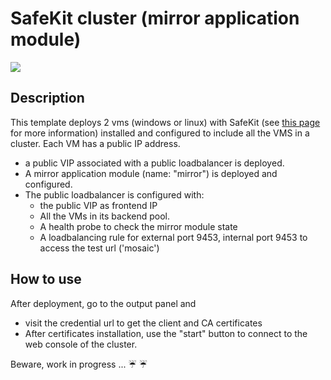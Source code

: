 # SafeKit cluster (mirror application module)

<a href="https://portal.azure.com/#create/Microsoft.Template/uri/https%3A%2F%2Fraw.githubusercontent.com%2Fd6p%2Fazure-quickstart-templates%2Fsafekit-cluster-mirror%2Fsafekit-cluster-mirror%2Fazuredeploy.json" target="_blank">
    <img src="http://azuredeploy.net/deploybutton.png"/>
</a>

## Description
This template deploys 2 vms (windows or linux) with SafeKit (see <a href="www.evidian.com/safekit">this page</a> for more information) installed and configured to include all the VMS in a cluster.
Each VM has a public IP address.

+ a public VIP associated with a public loadbalancer is deployed.
+ A mirror application module (name: "mirror") is deployed and configured. 
+ The public loadbalancer is configured with:
  +	the public VIP as frontend IP
  +	All the VMs in its backend pool.
  + A health probe to check the mirror module state
  + A loadbalancing rule for external port 9453, internal port 9453 to access the test url ('mosaic')

## How to use
After deployment, go to the output panel and
+ visit the credential url to get the client and CA certificates 
+ After certificates installation, use the "start" button to connect to the web console of the cluster.

Beware, work in progress ... :umbrella: :umbrella:


